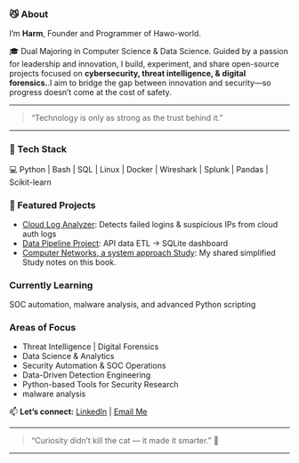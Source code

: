 
### 😼 About

I’m **Harm**, Founder and Programmer of Hawo-world.

🎓 Dual Majoring in Computer Science & Data Science. Guided by a passion for leadership and innovation, I build, experiment, and share open-source projects focused on **cybersecurity, threat intelligence, & digital forensics.**.I aim to bridge the gap between innovation and security—so progress doesn’t come at the cost of safety.

---

> “Technology is only as strong as the trust behind it.”

--- 

### 🧰 Tech Stack
💻 Python | Bash | SQL | Linux | Docker | Wireshark | Splunk | Pandas | Scikit-learn  


### 🚀 Featured Projects
-  [Cloud Log Analyzer](https://github.com/Hawo-world/cloud-log-analyzer): Detects failed logins & suspicious IPs from cloud auth logs   
-  [Data Pipeline Project](https://github.com/Hawo-world/cloud-data-pipeline): API data ETL → SQLite dashboard
-  [Computer Networks, a system approach Study](https://github.com/Hawo-world/Networks-A-System-Approach): My shared simplified Study notes on this book.

###  Currently Learning
SOC automation, malware analysis, and advanced Python scripting  

###  Areas of Focus
- Threat Intelligence | Digital Forensics
- Data Science & Analytics  
- Security Automation & SOC Operations  
- Data-Driven Detection Engineering  
- Python-based Tools for Security Research
- malware analysis  


📫 **Let’s connect:** [LinkedIn](www.linkedin.com/in/haw0) | [Email Me](hawo_world@protonmail.com) 
 

---

> “Curiosity didn’t kill the cat — it made it smarter.” 🐾  

---

